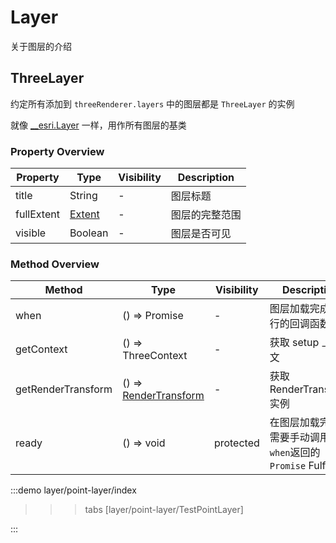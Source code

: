 # Layer

关于图层的介绍

## ThreeLayer

约定所有添加到 `threeRenderer.layers` 中的图层都是 `ThreeLayer` 的实例

就像 [__esri.Layer](https://developers.arcgis.com/javascript/latest/api-reference/esri-layers-Layer.html#properties-summary) 一样，用作所有图层的基类

### Property Overview
| Property | Type | Visibility | Description |
| --- | --- | --- | --- |
| title | String | - | 图层标题 |
| fullExtent | [Extent](https://developers.arcgis.com/javascript/latest/api-reference/esri-geometry-Extent.html) | - | 图层的完整范围 |
| visible | Boolean | - | 图层是否可见 |


### Method Overview
| Method | Type | Visibility | Description |
| --- | --- | --- | --- |
| when |() => Promise | - | 图层加载完成后执行的回调函数 |
| getContext | () => ThreeContext | - | 获取 setup 上下文 |
| getRenderTransform | () => [RenderTransform](../transform/+Page.md) | - | 获取RenderTransform 实例 |
| ready | () => void | protected | 在图层加载完成后需要手动调用, 使 `when`返回的 `Promise` Fulfilled  |


:::demo 
layer/point-layer/index
>>>tabs
[layer/point-layer/TestPointLayer]
>>>
:::



<!-- :::demo
layer/accessor/index
::: -->
